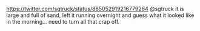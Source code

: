 https://twitter.com/sgtruck/status/885052919216779264 @sgtruck it is large and full of sand, left it running overnight and guess what it looked like in the morning... need to turn all that crap off.